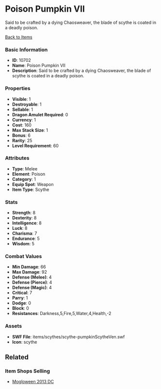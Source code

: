 # Poison Pumpkin VII

Said to be crafted by a dying Chaosweaver, the blade of scythe is coated in a deadly poison.

[Back to Items](../items.md)

### Basic Information

- **ID**: 10702
- **Name**: Poison Pumpkin VII
- **Description**: Said to be crafted by a dying Chaosweaver, the blade of scythe is coated in a deadly poison.

### Properties

- **Visible**: 1
- **Destroyable**: 1
- **Sellable**: 1
- **Dragon Amulet Required**: 0
- **Currency**: 1
- **Cost**: 160
- **Max Stack Size**: 1
- **Bonus**: 6
- **Rarity**: 25
- **Level Requirement**: 60

### Attributes

- **Type**: Melee
- **Element**: Poison
- **Category**: 1
- **Equip Spot**: Weapon
- **Item Type**: Scythe

### Stats

- **Strength**: 8
- **Dexterity**: 8
- **Intelligence**: 8
- **Luck**: 8
- **Charisma**: 7
- **Endurance**: 5
- **Wisdom**: 5

### Combat Values

- **Min Damage**: 66
- **Max Damage**: 92
- **Defense (Melee)**: 4
- **Defense (Pierce)**: 4
- **Defense (Magic)**: 4
- **Critical**: 7
- **Parry**: 1
- **Dodge**: 0
- **Block**: 0
- **Resistances**: Darkness,5,Fire,5,Water,4,Health,-2

### Assets

- **SWF File**: items/scythes/scythe-pumpkinScytheVen.swf
- **Icon**: scythe

## Related

### Item Shops Selling

- [Mogloween 2013 DC](../item-shops/375-mogloween-2013-dc.md)

